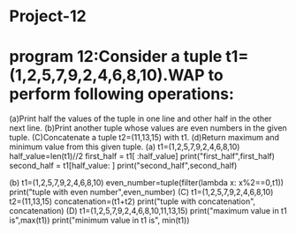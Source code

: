 # Project-12
# program 12:Consider a tuple t1=(1,2,5,7,9,2,4,6,8,10).WAP to perform following operations:
(a)Print half the values of the tuple in one line and other half in the other next line.
(b)Print another tuple whose values are even numbers in the given tuple.
(C)Concatenate a tuple t2=(11,13,15) with t1.
(d)Return maximum and minimum value from this given tuple.
(a)
t1=(1,2,5,7,9,2,4,6,8,10)
half_value=len(t1)//2
first_half = t1[ :half_value]
print("first_half",first_half)
second_half = t1[half_value: ]
print("second_half",second_half)

(b)
t1=(1,2,5,7,9,2,4,6,8,10)
even_number=tuple(filter(lambda x: x%2==0,t1))
print("tuple with even number",even_number)
(C) t1=(1,2,5,7,9,2,4,6,8,10)
t2=(11,13,15)
concatenation=(t1+t2)
print("tuple with concatenation", concatenation)
(D) t1=(1,2,5,7,9,2,4,6,8,10,11,13,15)
print("maximum value in t1 is",max(t1))
print("minimum value in t1 is", min(t1)) 
